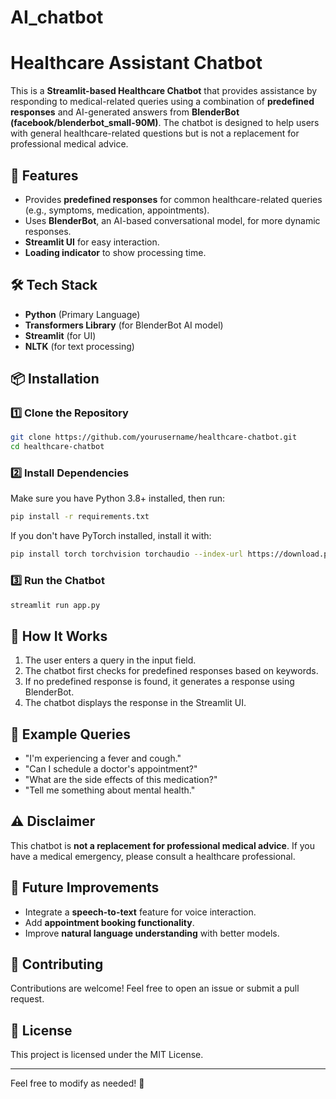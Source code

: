 # AI_chatbot
# Healthcare Assistant Chatbot

This is a **Streamlit-based Healthcare Chatbot** that provides assistance by responding to medical-related queries using a combination of **predefined responses** and AI-generated answers from **BlenderBot (facebook/blenderbot_small-90M)**. The chatbot is designed to help users with general healthcare-related questions but is not a replacement for professional medical advice.

## 🚀 Features
- Provides **predefined responses** for common healthcare-related queries (e.g., symptoms, medication, appointments).
- Uses **BlenderBot**, an AI-based conversational model, for more dynamic responses.
- **Streamlit UI** for easy interaction.
- **Loading indicator** to show processing time.

## 🛠️ Tech Stack
- **Python** (Primary Language)
- **Transformers Library** (for BlenderBot AI model)
- **Streamlit** (for UI)
- **NLTK** (for text processing)

## 📦 Installation
### 1️⃣ Clone the Repository
```sh
git clone https://github.com/yourusername/healthcare-chatbot.git
cd healthcare-chatbot
```

### 2️⃣ Install Dependencies
Make sure you have Python 3.8+ installed, then run:
```sh
pip install -r requirements.txt
```
If you don't have PyTorch installed, install it with:
```sh
pip install torch torchvision torchaudio --index-url https://download.pytorch.org/whl/cpu
```

### 3️⃣ Run the Chatbot
```sh
streamlit run app.py
```

## 📝 How It Works
1. The user enters a query in the input field.
2. The chatbot first checks for predefined responses based on keywords.
3. If no predefined response is found, it generates a response using BlenderBot.
4. The chatbot displays the response in the Streamlit UI.

## 🏥 Example Queries
- "I'm experiencing a fever and cough."
- "Can I schedule a doctor's appointment?"
- "What are the side effects of this medication?"
- "Tell me something about mental health."

## ⚠️ Disclaimer
This chatbot is **not a replacement for professional medical advice**. If you have a medical emergency, please consult a healthcare professional.

## 📌 Future Improvements
- Integrate a **speech-to-text** feature for voice interaction.
- Add **appointment booking functionality**.
- Improve **natural language understanding** with better models.

## 🤝 Contributing
Contributions are welcome! Feel free to open an issue or submit a pull request.

## 📜 License
This project is licensed under the MIT License.

---

Feel free to modify as needed! 🚀



